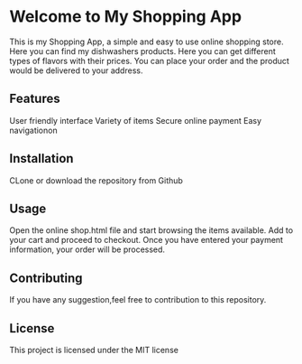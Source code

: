 # Welcome to My Shopping App
This is my Shopping App, a simple and easy to use online shopping store. Here you can find my dishwashers products. Here you can get different types of flavors with their prices. You can place your order and the product would be delivered to your address.
## Features
User friendly interface
Variety of items
Secure online payment
Easy navigationon
## Installation
CLone or download the repository from Github
## Usage
Open the online shop.html file and start browsing the items available. Add to your cart and proceed to checkout. Once you have entered your payment information, your order will be processed.
## Contributing
If you have any suggestion,feel free to contribution to this repository.

## License
This project is licensed under the MIT license


